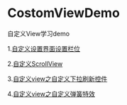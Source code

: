 # CostomViewDemo
自定义View学习demo

1.[自定义设置界面设置栏位](自定义view之自定义组合控件.md)

2.[自定义ScrollView](自定义view之自定义scrollView.md)

3.[自定义view之自定义下拉刷新控件](自定义view之自定义下拉刷新控件.md)

4.[自定义view之自定义弹簧特效](自定义view之自定义弹簧特效.md)
